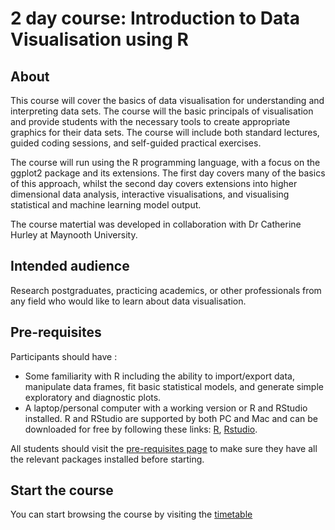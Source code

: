 # 2 day course: Introduction to Data Visualisation using R

## About

This course will cover the basics of data visualisation for understanding and interpreting data sets. The course will the basic principals of visualisation and provide students with the necessary tools to create appropriate graphics for their data sets. The course will include both standard lectures, guided coding sessions, and self-guided practical exercises. 

The course will run using the R programming language, with a focus on the ggplot2 package and its extensions. The first day covers many of the basics of this approach, whilst the second day covers extensions into higher dimensional data analysis, interactive visualisations, and visualising statistical and machine learning model output.  

The course matertial was developed in collaboration with Dr Catherine Hurley at Maynooth University. 

## Intended audience

Research postgraduates, practicing academics, or other professionals from any field who would like to learn about data visualisation. 

## Pre-requisites

Participants should have :

 - Some familiarity with R including the ability to import/export data, manipulate data frames, fit basic statistical models, and generate simple exploratory and diagnostic plots.
  - A laptop/personal computer with a working version or R and RStudio installed. R and RStudio are supported by both PC and Mac and can be downloaded for free by following these links: [R](http://cran.r-project.org), [Rstudio](http://www.rstudio.com/products/rstudio/download/).

All students should visit the [pre-requisites page](https://andrewcparnell.github.io/dataviz_course/prerequisites.html) to make sure they have all the relevant packages installed before starting. 

## Start the course

You can start browsing the course by visiting the [timetable](https://andrewcparnell.github.io/dataviz_course)
